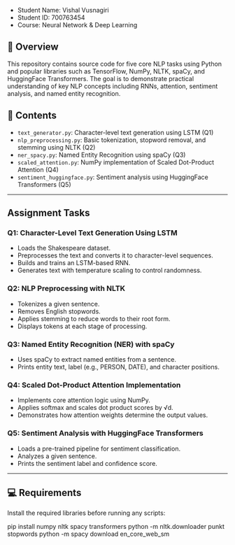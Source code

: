 
- Student Name: Vishal Vusnagiri
- Student ID: 700763454
- Course: Neural Network & Deep Learning 

## 📘 Overview

This repository contains source code for five core NLP tasks using Python and popular libraries such as TensorFlow, NumPy, NLTK, spaCy, and HuggingFace Transformers. The goal is to demonstrate practical understanding of key NLP concepts including RNNs, attention, sentiment analysis, and named entity recognition.

## 📂 Contents

- `text_generator.py`: Character-level text generation using LSTM (Q1)
- `nlp_preprocessing.py`: Basic tokenization, stopword removal, and stemming using NLTK (Q2)
- `ner_spacy.py`: Named Entity Recognition using spaCy (Q3)
- `scaled_attention.py`: NumPy implementation of Scaled Dot-Product Attention (Q4)
- `sentiment_huggingface.py`: Sentiment analysis using HuggingFace Transformers (Q5)

---

## Assignment Tasks

### **Q1: Character-Level Text Generation Using LSTM**
- Loads the Shakespeare dataset.
- Preprocesses the text and converts it to character-level sequences.
- Builds and trains an LSTM-based RNN.
- Generates text with temperature scaling to control randomness.

### **Q2: NLP Preprocessing with NLTK**
- Tokenizes a given sentence.
- Removes English stopwords.
- Applies stemming to reduce words to their root form.
- Displays tokens at each stage of processing.

### **Q3: Named Entity Recognition (NER) with spaCy**
- Uses spaCy to extract named entities from a sentence.
- Prints entity text, label (e.g., PERSON, DATE), and character positions.

### **Q4: Scaled Dot-Product Attention Implementation**
- Implements core attention logic using NumPy.
- Applies softmax and scales dot product scores by √d.
- Demonstrates how attention weights determine the output values.

### **Q5: Sentiment Analysis with HuggingFace Transformers**
- Loads a pre-trained pipeline for sentiment classification.
- Analyzes a given sentence.
- Prints the sentiment label and confidence score.

---

## 💻 Requirements

Install the required libraries before running any scripts:

pip install numpy nltk spacy transformers
python -m nltk.downloader punkt stopwords
python -m spacy download en_core_web_sm
